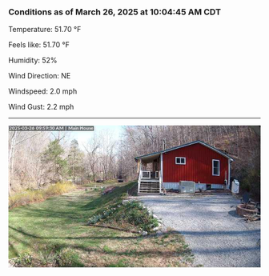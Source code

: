 ### Conditions as of March 26, 2025 at 10:04:45 AM CDT 

Temperature: 51.70 &deg;F

Feels like: 51.70 &deg;F

Humidity: 52%

Wind Direction: NE

Windspeed: 2.0 mph

Wind Gust: 2.2 mph

---

<img src="./images/latest.jpeg"/>

